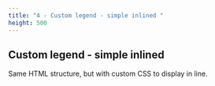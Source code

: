 ```yaml
---
title: "4 - Custom legend - simple inlined "
height: 500
---
```


## Custom legend - simple inlined
Same HTML structure, but with custom CSS to display in line.
